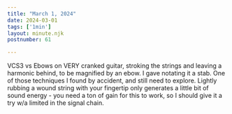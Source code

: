 ```yaml
---
title: "March 1, 2024"
date: 2024-03-01
tags: ['1min']
layout: minute.njk
postnumber: 61

---
```


VCS3 vs Ebows on VERY cranked guitar, stroking the strings and leaving a harmonic behind, to be magnified by an ebow. I gave notating it a stab. One of those techniques I found by accident, and still need to explore. Lightly rubbing a wound string with your fingertip only generates a little bit of sound energy - you need a ton of gain for this to work, so I should give it a try w/a limited in the signal chain.